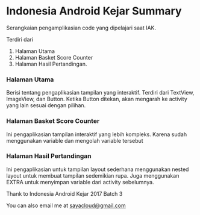 # Indonesia Android Kejar Summary
Serangkaian pengamplikasian code yang dipelajari saat IAK.

Terdiri dari
1. Halaman Utama
2. Halaman Basket Score Counter
3. Halaman Hasil Pertandingan.

### Halaman Utama

Berisi tentang pengaplikasian tampilan yang interaktif. Terdiri dari TextView, ImageView, dan Button.
Ketika Button ditekan, akan mengarah ke activity yang lain sesuai dengan pilihan.

### Halaman Basket Score Counter

Ini pengaplikasian tampilan interaktif yang lebih kompleks. Karena sudah menggunakan variable dan mengolah variable tersebut

### Halaman Hasil Pertandingan

Ini pengaplikasian untuk tampilan layout sederhana menggunakan nested layout untuk membuat tampilan sedemikian rupa. Juga menggunakan EXTRA untuk menyimpan variable dari activity sebelumnya.

Thank to Indonesia Android Kejar 2017 Batch 3

You can also email me at sayacloud@gmail.com
